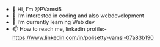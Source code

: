 - 👋 Hi, I’m @PVamsi5
- 👀 I’m interested in coding and also webdevelopment
- 🌱 I’m currently learning Web dev
- 📫 How to reach me, linkedin profile:- https://www.linkedin.com/in/polisetty-vamsi-07a83b190

<!---
PVamsi5/PVamsi5 is a ✨ special ✨ repository because its `README.md` (this file) appears on your GitHub profile.
You can click the Preview link to take a look at your changes.
--->
